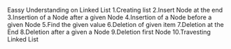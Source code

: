 Eassy Understanding on Linked List                                                                                                1.Creating list
2.Insert Node at the end
3.Insertion of a Node after a given Node
4.Insertion of a Node before a given Node
5.Find the given value
6.Deletion of given item
7.Deletion at the  End
8.Deletion after a given a Node
9.Deletion first Node
10.Travesting Linked List
